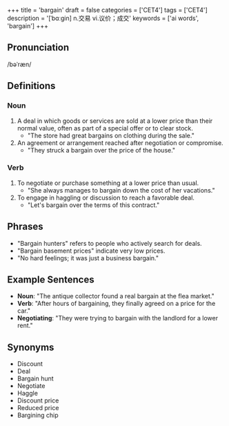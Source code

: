 +++
title = 'bargain'
draft = false
categories = ['CET4']
tags = ['CET4']
description = '[ˈbɑːgin] n.交易 vi.议价；成交'
keywords = ['ai words', 'bargain']
+++

## Pronunciation
/bəˈræn/

## Definitions
### Noun
1. A deal in which goods or services are sold at a lower price than their normal value, often as part of a special offer or to clear stock.
   - "The store had great bargains on clothing during the sale."
2. An agreement or arrangement reached after negotiation or compromise.
   - "They struck a bargain over the price of the house."

### Verb
1. To negotiate or purchase something at a lower price than usual.
   - "She always manages to bargain down the cost of her vacations."
2. To engage in haggling or discussion to reach a favorable deal.
   - "Let's bargain over the terms of this contract."

## Phrases
- "Bargain hunters" refers to people who actively search for deals.
- "Bargain basement prices" indicate very low prices.
- "No hard feelings; it was just a business bargain."

## Example Sentences
- **Noun**: "The antique collector found a real bargain at the flea market."
- **Verb**: "After hours of bargaining, they finally agreed on a price for the car."
- **Negotiating**: "They were trying to bargain with the landlord for a lower rent."

## Synonyms
- Discount
- Deal
- Bargain hunt
- Negotiate
- Haggle
- Discount price
- Reduced price
- Bargining chip

